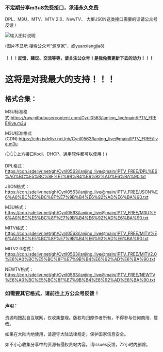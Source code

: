 <h3>不定期分享m3u8免费接口，承诺永久免费</h3>
<p>DPL、M3U、MTV、MTV 2.0、NewTV、 大屏JSON这类接口需要的话请公众号反馈！</P>

![输入图片说明](https://cdn.jsdelivr.net/gh/Cyril0563/lanjing_live@main/imgs/codes.png)
<p>(图片不显示 搜索公众号“源享家”，或yuanxiangjia8)</p>

#### ！！！反馈、建议、交流等等，请关注公众号！是我免费更新下去的动力！！！

<h1>这将是对我最大的支持！！！</h1>

## 格式合集：

M3U标准格式:https://raw.githubusercontent.com/Cyril0563/lanjing_live/main/IPTV_FREE/live.m3u

M3U标准格式(CDN):https://cdn.jsdelivr.net/gh/Cyril0563/lanjing_live@main/IPTV_FREE/live.m3u

(👆👆👆上方接口Kodi、DHCP、通用软件都可以使用！)

DPL格式：https://cdn.jsdelivr.net/gh/Cyril0563/lanjing_live@main/IPTV_FREE/DPL%E6%A0%BC%E5%BC%8F%E7%9B%B4%E6%92%AD%E6%BA%90.txt

JSON格式：https://cdn.jsdelivr.net/gh/Cyril0563/lanjing_live@main/IPTV_FREE/JSON%E6%A0%BC%E5%BC%8F%E7%9B%B4%E6%92%AD%E6%BA%90.txt

M3U格式：https://cdn.jsdelivr.net/gh/Cyril0563/lanjing_live@main/IPTV_FREE/M3U%E6%A0%BC%E5%BC%8F%E7%9B%B4%E6%92%AD%E6%BA%90.txt

MITV格式：https://cdn.jsdelivr.net/gh/Cyril0563/lanjing_live@main/IPTV_FREE/MITV%E6%A0%BC%E5%BC%8F%E7%9B%B4%E6%92%AD%E6%BA%90.txt

MITV2.0格式：https://cdn.jsdelivr.net/gh/Cyril0563/lanjing_live@main/IPTV_FREE/MITV2.0%E6%A0%BC%E5%BC%8F%E7%9B%B4%E6%92%AD%E6%BA%90.txt

NEWTV格式：https://cdn.jsdelivr.net/gh/Cyril0563/lanjing_live@main/IPTV_FREE/NEWTV%E6%A0%BC%E5%BC%8F%E7%9B%B4%E6%92%AD%E6%BA%90.txt

### 如需要其它格式，请前往上方公众号反馈！

#### 声明：

<p>资源均搜刮自互联网，仅收集整理，版权均归原作者所有，不得参与任何商用、篡改。</P>
<p>如果在大陆内地使用，请遵守大陆法律规定，保护国家信息安全。</P>
<p>如不小心收集分享中的资源有侵权贵站内容，请lssues反馈，72小时内删除。</P>

